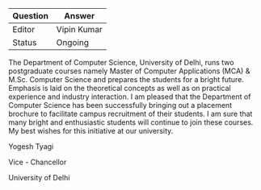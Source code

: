 | Question|Answer|
|-|-|
|Editor|Vipin Kumar|
|Status|Ongoing|

The Department of Computer Science, University of Delhi, runs two postgraduate courses namely Master of Computer Applications (MCA) & M.Sc. Computer Science and prepares the students for a bright future. Emphasis is laid on the theoretical concepts as well as on practical experience and industry interaction.
I am pleased that the Department of Computer Science has been successfully bringing out a placement brochure to facilitate campus recruitment of their students.
I am sure that many bright and enthusiastic students will continue to join these courses. My best wishes for this initiative at our university.


Yogesh Tyagi

Vice - Chancellor

University of Delhi
